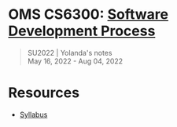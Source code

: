# OMS CS6300: [Software Development Process](https://omscs.gatech.edu/cs-6300-software-development-process/)
> SU2022 | Yolanda's notes <br>
> May 16, 2022 - Aug 04, 2022

# Resources
- [Syllabus](https://docs.google.com/document/d/1brRAhKXSVQAM6rlmhhv_15sdi5VxYV2nY_SC32tOOJI/edit)
